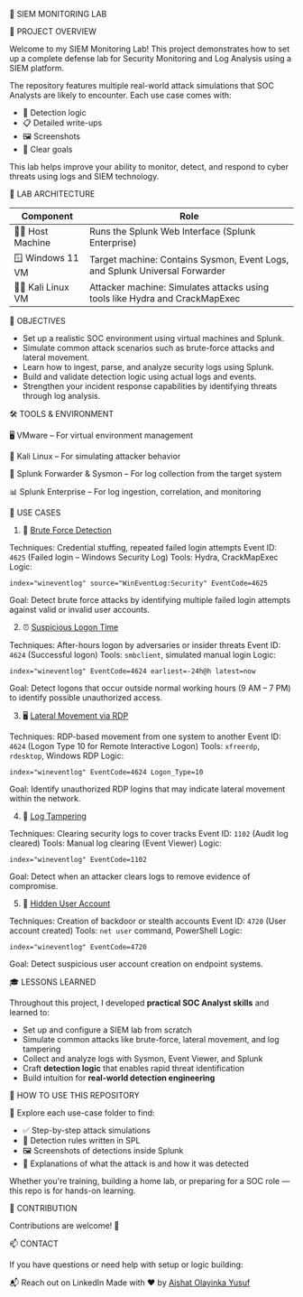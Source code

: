 🔐 SIEM MONITORING LAB



📝 PROJECT OVERVIEW

Welcome to my SIEM Monitoring Lab!
This project demonstrates how to set up a complete defense lab for Security Monitoring and Log Analysis using a SIEM platform.

The repository features multiple real-world attack simulations that SOC Analysts are likely to encounter. Each use case comes with:

* 🔎 Detection logic
* 📋 Detailed write-ups
* 🖼️ Screenshots
* 🎯 Clear goals

This lab helps improve your ability to monitor, detect, and respond to cyber threats using logs and SIEM technology.



🧭 LAB ARCHITECTURE

| Component               | Role                                                                       |
| ----------------------- | ---------------------------------------------------------------------------|
| 🧑‍💻 Host Machine        |  Runs the Splunk Web Interface (Splunk Enterprise)                          |
| 🪟 Windows 11 VM       | Target machine: Contains Sysmon, Event Logs, and Splunk Universal Forwarder |
| 🐱‍💻 Kali Linux VM    | Attacker machine: Simulates attacks using tools like Hydra and CrackMapExec  |



🎯 OBJECTIVES

* Set up a realistic SOC environment using virtual machines and Splunk.
* Simulate common attack scenarios such as brute-force attacks and lateral movement.
* Learn how to ingest, parse, and analyze security logs using Splunk.
* Build and validate detection logic using actual logs and events.
* Strengthen your incident response capabilities by identifying threats through log analysis.



🛠️ TOOLS & ENVIRONMENT

  🖥️  VMware – For virtual environment management
  
  🐧  Kali Linux – For simulating attacker behavior
  
  📡  Splunk Forwarder & Sysmon – For log collection from the target system
  
  📊  Splunk Enterprise – For log ingestion, correlation, and monitoring



🚨 USE CASES



1. 🔐 [Brute Force Detection](use-case-1-brute-force-detection/)

  Techniques: Credential stuffing, repeated failed login attempts
  Event ID: `4625` (Failed login – Windows Security Log)
  Tools: Hydra, CrackMapExec
  Logic:

  ```spl
  index="wineventlog" source="WinEventLog:Security" EventCode=4625
  ```
  Goal: Detect brute force attacks by identifying multiple failed login attempts against valid or invalid user accounts.



2. ⏰ [Suspicious Logon Time](use-case-2-suspicious-logon-time/)

  Techniques: After-hours logon by adversaries or insider threats
  Event ID: `4624` (Successful logon)
  Tools: `smbclient`, simulated manual login
  Logic:

  ```spl
  index="wineventlog" EventCode=4624 earliest=-24h@h latest=now
  ```
  Goal: Detect logons that occur outside normal working hours (9 AM – 7 PM) to identify possible unauthorized access.



3. 🖥️ [Lateral Movement via RDP](use-case-3-lateral-movement-rdp/)

  Techniques: RDP-based movement from one system to another
  Event ID: `4624` (Logon Type 10 for Remote Interactive Logon)
  Tools: `xfreerdp`, `rdesktop`, Windows RDP
  Logic:

  ```spl
  index="wineventlog" EventCode=4624 Logon_Type=10
  ```
  Goal: Identify unauthorized RDP logins that may indicate lateral movement within the network.



4. 📝 [Log Tampering](use-case-4-log-tampering/)

  Techniques: Clearing security logs to cover tracks
  Event ID: `1102` (Audit log cleared)
  Tools: Manual log clearing (Event Viewer)
  Logic:

  ```spl
  index="wineventlog" EventCode=1102
  ```
  Goal: Detect when an attacker clears logs to remove evidence of compromise.



5. 👤 [Hidden User Account](use-case-5-hidden-user-account/)

  Techniques: Creation of backdoor or stealth accounts
  Event ID: `4720` (User account created)
  Tools: `net user` command, PowerShell
  Logic:

  ```spl
  index="wineventlog" EventCode=4720
  ```
  Goal: Detect suspicious user account creation on endpoint systems.



🎓 LESSONS LEARNED

Throughout this project, I developed **practical SOC Analyst skills** and learned to:

* Set up and configure a SIEM lab from scratch
* Simulate common attacks like brute-force, lateral movement, and log tampering
* Collect and analyze logs with Sysmon, Event Viewer, and Splunk
* Craft **detection logic** that enables rapid threat identification
* Build intuition for **real-world detection engineering**



🚀 HOW TO USE THIS REPOSITORY

📁 Explore each use-case folder to find:

* ✅ Step-by-step attack simulations
* 🔎 Detection rules written in SPL
* 🖼️ Screenshots of detections inside Splunk
* 💬 Explanations of what the attack is and how it was detected

Whether you're training, building a home lab, or preparing for a SOC role — this repo is for hands-on learning.



🤝 CONTRIBUTION

Contributions are welcome! 🚀


📫 CONTACT

If you have questions or need help with setup or logic building:

📬 Reach out on LinkedIn
Made with ❤️ by [Aishat Olayinka Yusuf](https://www.linkedin.com/in/aishat-olayinka-yusuf-3a16aa1b4)



